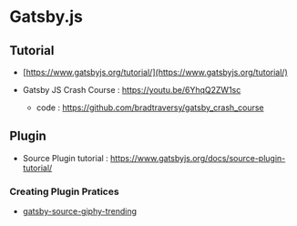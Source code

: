 # Gatsby.js

## Tutorial 
- [https://www.gatsbyjs.org/tutorial/](https://www.gatsbyjs.org/tutorial/) 

- Gatsby JS Crash Course : https://youtu.be/6YhqQ2ZW1sc
  - code : https://github.com/bradtraversy/gatsby_crash_course

## Plugin 
- Source Plugin tutorial : https://www.gatsbyjs.org/docs/source-plugin-tutorial/ 

### Creating Plugin Pratices  
- [gatsby-source-giphy-trending](https://github.com/jiyeonseo/gatsby-source-giphy-trending)
